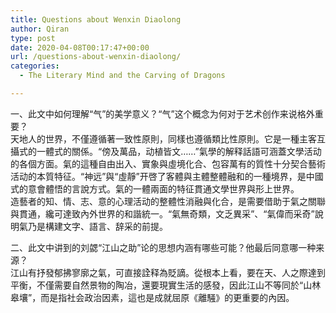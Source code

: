 ```yaml
---
title: Questions about Wenxin Diaolong
author: Qiran
type: post
date: 2020-04-08T00:17:47+00:00
url: /questions-about-wenxin-diaolong/
categories:
  - The Literary Mind and the Carving of Dragons

---
```

一、此文中如何理解“气”的美学意义？“气”这个概念为何对于艺术创作来说格外重要？  
天地人的世界，不僅遵循著一致性原則，同樣也遵循類比性原則。它是一種主客互攝式的一體式的關係。“傍及萬品，动植皆文……”氣學的解释話語可涵蓋文學活动的各個方面。氣的這種自由出入、實象與虛境化合、包容萬有的質性十分契合藝術活动的本質特征。“神远”與“虛靜”开啓了客體與主體整體融和的一種境界，是中國式的意會體悟的言說方式。氣的一體兩面的特征貫通文學世界與形上世界。  
造藝者的知、情、志、意的心理活动的整體性消融與化合，是需要借助于氣之關聯與貫通，纔可達致內外世界的和諧統一。“氣無奇類，文乏異采”、“氣偉而采奇”說明氣乃是構建文字、語言、辞采的前提。

二、此文中讲到的刘勰“江山之助”论的思想内涵有哪些可能？他最后同意哪一种来源？  
江山有抒發郁拂寥廓之氣，可直接詮释為貶謫。從根本上看，要在天、人之際達到平衡，不僅需要自然景物的陶冶，還要現實生活的感發，因此江山不等同於“山林皋壤”，而是指社会政治因素，這也是成就屈原《離騒》的更重要的內因。
